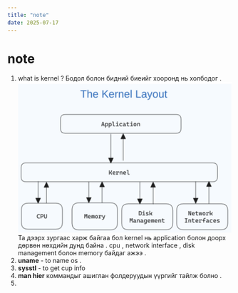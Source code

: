 ```yaml
---
title: "note"
date: 2025-07-17
---
```


# note

1. what is kernel ?
   Бодол болон бидний биеийг хооронд нь холбодог .
   ![kernel layou](./public/kernel-layout.png)
   Та дээрх зургаас харж байгаа бол kernel нь application болон доорх дөрвөн нөхдийн дунд байна . cpu , network interface , disk management болон memory байдаг ажээ .
2. **uname** - to name os .
3. **sysstl** - to get cup info
4. **man hier** коммандыг ашиглан фолдеруудын үүргийг тайлж болно .
5.
